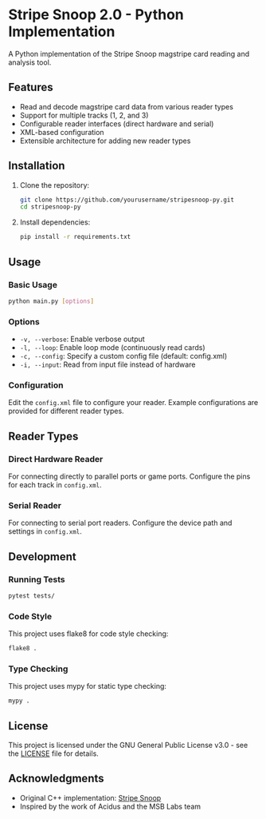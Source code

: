# Stripe Snoop 2.0 - Python Implementation

A Python implementation of the Stripe Snoop magstripe card reading and analysis tool.

## Features

- Read and decode magstripe card data from various reader types
- Support for multiple tracks (1, 2, and 3)
- Configurable reader interfaces (direct hardware and serial)
- XML-based configuration
- Extensible architecture for adding new reader types

## Installation

1. Clone the repository:
   ```bash
   git clone https://github.com/yourusername/stripesnoop-py.git
   cd stripesnoop-py
   ```

2. Install dependencies:
   ```bash
   pip install -r requirements.txt
   ```

## Usage

### Basic Usage

```bash
python main.py [options]
```

### Options

- `-v, --verbose`: Enable verbose output
- `-l, --loop`: Enable loop mode (continuously read cards)
- `-c, --config`: Specify a custom config file (default: config.xml)
- `-i, --input`: Read from input file instead of hardware

### Configuration

Edit the `config.xml` file to configure your reader. Example configurations are provided for different reader types.

## Reader Types

### Direct Hardware Reader

For connecting directly to parallel ports or game ports. Configure the pins for each track in `config.xml`.

### Serial Reader

For connecting to serial port readers. Configure the device path and settings in `config.xml`.

## Development

### Running Tests

```bash
pytest tests/
```

### Code Style

This project uses flake8 for code style checking:

```bash
flake8 .
```

### Type Checking

This project uses mypy for static type checking:

```bash
mypy .
```

## License

This project is licensed under the GNU General Public License v3.0 - see the [LICENSE](LICENSE) file for details.

## Acknowledgments

- Original C++ implementation: [Stripe Snoop](http://stripesnoop.sourceforge.net/)
- Inspired by the work of Acidus and the MSB Labs team
